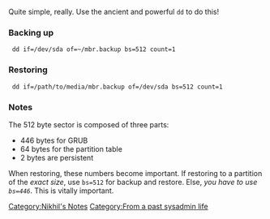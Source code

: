 Quite simple, really. Use the ancient and powerful `dd` to do this!

### Backing up

` dd if=/dev/sda of=~/mbr.backup bs=512 count=1`

### Restoring

` dd if=/path/to/media/mbr.backup of=/dev/sda bs=512 count=1`

### Notes

The 512 byte sector is composed of three parts:

-   446 bytes for GRUB
-   64 bytes for the partition table
-   2 bytes are persistent

When restoring, these numbers become important. If restoring to a
partition of the *exact size*, use `bs=512` for backup and restore.
Else, *you have to use `bs=446`*. This is vitally important.

[Category:Nikhil's Notes](Category:Nikhil's_Notes "wikilink")
[Category:From a past sysadmin
life](Category:From_a_past_sysadmin_life "wikilink")

